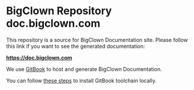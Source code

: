 # BigClown Repository __doc.bigclown.com__

This repository is a source for BigClown Documentation site.
Please follow this link if you want to see the generated documentation:

**https://doc.bigclown.com**

We use [GitBook](https://www.gitbook.com) to host and generate BigClown Documentation.

You can follow [these steps](https://toolchain.gitbook.com/setup.html) to install GitBook toolchain locally.
